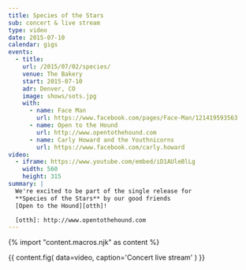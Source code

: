 ```yaml
---
title: Species of the Stars
sub: concert & live stream
type: video
date: 2015-07-10
calendar: gigs
events:
  - title:
    url: /2015/07/02/species/
    venue: The Bakery
    start: 2015-07-10
    adr: Denver, CO
    image: shows/sots.jpg
    with:
      - name: Face Man
        url: https://www.facebook.com/pages/Face-Man/121419593563
      - name: Open to the Hound
        url: http://www.opentothehound.com
      - name: Carly Howard and the Youthnicorns
        url: https://www.facebook.com/carly.howard
video:
  - iframe: https://www.youtube.com/embed/iD1AUleBlLg
    width: 560
    height: 315
summary: |
  We're excited to be part of the single release for
  **Species of the Stars** by our good friends
  [Open to the Hound][otth]!

  [otth]: http://www.opentothehound.com
---
```


{% import "content.macros.njk" as content %}

{{ content.fig(
  data=video,
  caption='Concert live stream'
) }}
